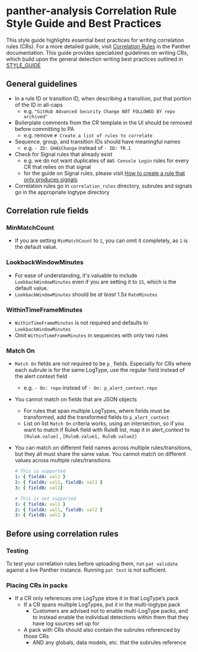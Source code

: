 # panther-analysis Correlation Rule Style Guide and Best Practices

This style guide highlights essential best practices for writing correlation rules (CRs). For a more detailed guide, visit [Correlation Rules](https://docs.panther.com/detections/correlation-rules) in the Panther documentation.
This guide provides specialized guidelines on writing CRs, which build upon the general detection writing best practices outlined in [STYLE_GUIDE](https://github.com/panther-labs/panther-analysis/style_guides/STYLE_GUIDE.md)

## General guidelines

- In a rule ID or transition ID, when describing a transition, put that portion of the ID in all-caps
    - e.g. `"GitHub Advanced Security Change NOT FOLLOWED BY repo archived"`
- Boilerplate comments from the CR template in the UI should be removed before committing to PA
    - e.g. remove `# Create a list of rules to correlate`
- Sequence, group, and transition IDs should have meaningful names
    - e.g. `- ID: GHASChange` instead of `- ID: TR.1`
- Check for Signal rules that already exist
    - e.g. we do not want duplicates of `AWS Console Login` rules for every CR that relies on that signal
    - for the guide on Signal rules, please visit [How to create a rule that only produces signals](https://docs.panther.com/detections/correlation-rules/signals#signal-use-cases:~:text=Data%20Explorer.-,How%20to%20create%20a%20rule%20that%20only%20produces%20signals,-To%20create%20a)
- Correlation rules go in `correlation_rules` directory, subrules and signals go in the appropriate logtype directory

## Correlation rule fields

### MinMatchCount

- If you are setting `MinMatchCount` to `1`, you can omit it completely, as `1` is the default value.

### LookbackWindowMinutes

- For ease of understanding, it's valuable to include `LookbackWindowMinutes` even if you are setting it to `15`, which is the default value.
- `LookbackWindowMinutes` should be *at least* 1.5x `RateMinutes`

### WithinTimeFrameMinutes

- `WithinTimeFrameMinutes` is not required and defaults to `LookbackWindowMinutes`
- Omit `WithinTimeFrameMinutes` in sequences with only two rules

### Match On

- `Match On` fields are not required to be `p_` fields. Especially for CRs where each subrule is for the same LogType, use the regular field instead of the alert context field
    - e.g. `- On: repo` instead of `- On: p_alert_context.repo`
- You cannot match on fields that are JSON objects
  - For rules that span multiple LogTypes, where fields must be transformed, add the transformed fields to `p_alert_context`
  - List on list `Match On` criteria works, using an intersection, so if you want to match if RuleA field with RuleB list, map it in alert_context to `[RuleA.value]` , `[RuleB.value1, RuleB.value2]`
- You can match on different field names across multiple rules/transitions, but they all must share the same value.  You cannot match on different values across multiple rules/transitions
    
    ```yaml
    # This is supported
    1: { fieldA: val1 }
    2: { fieldA: val1, fieldB: val1 }
    3: { fieldB: val1}
    ```
    ```yaml
    # This is not supported 
    1: { fieldA: val1 }
    2: { fieldA: val1, fieldB: val2 }
    3: { fieldB: val2 }
    ```

## Before using correlation rules

### Testing

To test your correlation rules before uploading them, run `pat validate` against a live Panther instance. Running `pat test` is not sufficient.

### Placing CRs in packs

- If a CR only references one LogType store it in that LogType’s pack
    - If a CR spans multiple LogTypes, put it in the multi-logtype pack
        - Customers are advised not to enable multi-LogType packs, and to instead enable the individual detections within them that they have log sources set up for
    - A pack with CRs should also contain the subrules referenced by those CRs
        - AND any globals, data models, etc. that the subrules reference
